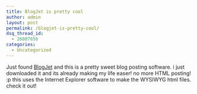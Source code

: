 ```yaml
---
title: BlogJet is pretty cool
author: admin
layout: post
permalink: /blogjet-is-pretty-cool/
dsq_thread_id:
  - 26007656
categories:
  - Uncategorized
---
```

Just found [BlogJet][1]&nbsp;and this is a pretty sweet blog posting software. i just downloaded it and its already making my life easer! no more HTML posting! :p this uses the Internet Explorer software to make the WYSIWYG html files. check it out!

 [1]: http://www.blogjet.com